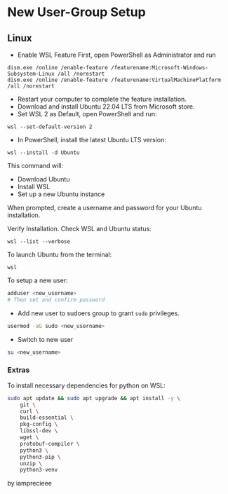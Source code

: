 # New User-Group Setup

## Linux
- Enable WSL Feature
First, open PowerShell as Administrator and run
```shell
dism.exe /online /enable-feature /featurename:Microsoft-Windows-Subsystem-Linux /all /norestart
dism.exe /online /enable-feature /featurename:VirtualMachinePlatform /all /norestart
```
- Restart your computer to complete the feature installation.
- Download and install Ubuntu 22.04 LTS from Microsoft store.
- Set WSL 2 as Default, open PowerShell and run:
```shell
wsl --set-default-version 2
```
- In PowerShell, install the latest Ubuntu LTS version:
```shell
wsl --install -d Ubuntu
```

This command will:

- Download Ubuntu
- Install WSL
- Set up a new Ubuntu instance

When prompted, create a username and password for your Ubuntu installation.

Verify Installation. Check WSL and Ubuntu status:
```shell
wsl --list --verbose
```

To launch Ubuntu from the terminal:
```shell
wsl
```

To setup a new user:
```bash
adduser <new_username>
# Then set and confirm password
```
- Add new user to sudoers group to grant `sudo` privileges.
```bash
usermod -aG sudo <new_username>
```
- Switch to new user
```bash
su <new_username>
```

### Extras
To install necessary dependencies for python on WSL:
```bash
sudo apt update && sudo apt upgrade && apt install -y \
    git \
    curl \
    build-essential \
    pkg-config \
    libssl-dev \
    wget \
    protobuf-compiler \
    python3 \
    python3-pip \
    unzip \
    python3-venv
```

by iamprecieee